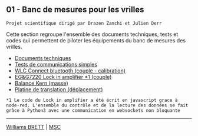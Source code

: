 ## 01 - Banc de mesures pour les vrilles 
`Projet scientifique dirigé par Drazen Zanchi et Julien Derr`

Cette section regroupe l'ensemble des documents techniques, tests et codes qui permettent de piloter les équipements du banc de mesures des vrilles.

- [Documents techniques](https://github.com/williams040315/MSC-Lab/edit/main/01-Banc-de-mesure-vrille/Docs)
- [Tests de communications simples](https://github.com/williams040315/MSC-Lab/edit/main/01-Banc-de-mesure-vrille/Tests)
- [WLC Connect bluetooth (couple - calibration)](https://github.com/williams040315/MSC-Lab/tree/main/01-Banc-de-mesure-vrille/WLC-Connect)
- [EG&G7220 Lock in amplifier *1 (couple)](https://github.com/williams040315/MSC-Lab/tree/main/01-Banc-de-mesure-vrille/EG%26G7220-Lockin)
- [Balance Kern (masse)](https://github.com/williams040315/MSC-Lab/tree/main/01-Banc-de-mesure-vrille/Kern-Balance)
- [Platine de translation (déplacement)](https://github.com/williams040315/MSC-Lab/tree/main/01-Banc-de-mesure-vrille/Platine-translation-8SMC4)

`*1 Le code du Lock in amplifier a été écrit en javascript grace à node-red. L'ensemble du contrôle et de la lecture des données se fait grâce à Python3 avec une communication en websockets non bloquante`

------------------------------------------------------------------------------------------------------------------------------------------
[Williams BRETT](williams.brett@univ-paris-diderot.fr) | [MSC](http://www.msc.univ-paris-diderot.fr/)

